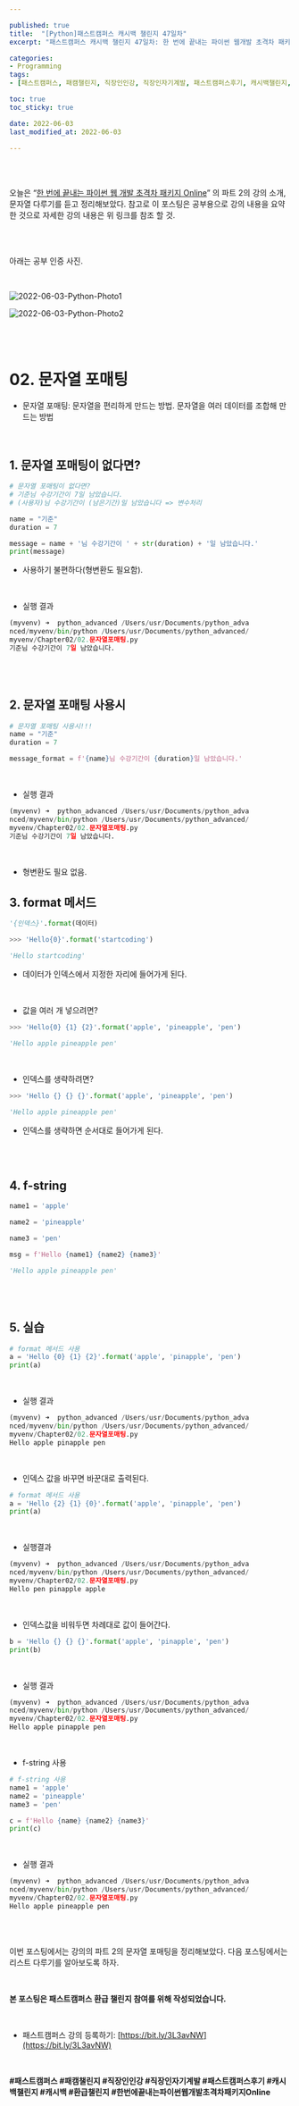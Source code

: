 ```yaml
---

published: true
title:  "[Python]패스트캠퍼스 캐시백 챌린지 47일차"
excerpt: "패스트캠퍼스 캐시백 챌린지 47일차: 한 번에 끝내는 파이썬 웹개발 초격차 패키지 Online"

categories:
- Programming
tags:
- [패스트캠퍼스, 패캠챌린지, 직장인인강, 직장인자기계발, 패스트캠퍼스후기, 캐시백챌린지, 캐시백, 환급챌린지, 한번에끝내는파이썬웹개발초격차패키지Online]

toc: true
toc_sticky: true

date: 2022-06-03
last_modified_at: 2022-06-03

---
```

<br/><br/>

오늘은 “[한 번에 끝내는 파이썬 웹 개발 초격차 패키지 Online](https://fastcampus.co.kr/dev_online_pyweb)” 의 파트 2의 강의 소개, 문자열 다루기를 듣고 정리해보았다. 참고로 이 포스팅은 공부용으로 강의 내용을 요약한 것으로 자세한 강의 내용은 위 링크를 참조 할 것.

<br/><br/>

아래는 공부 인증 사진. 

<br/>

![2022-06-03-Python-Photo1](/assets/images/2022-06-03-Python-Photo/2022-06-03-Python-Photo1.jpg)

![2022-06-03-Python-Photo2](/assets/images/2022-06-03-Python-Photo/2022-06-03-Python-Photo2.jpg)

<br/><br/>

# 02. 문자열 포매팅

- 문자열 포매팅: 문자열을 편리하게 만드는 방법. 문자열을 여러 데이터를 조합해 만드는 방법

<br/>

## 1. 문자열 포매팅이 없다면?

```python
# 문자열 포매팅이 없다면?
# 기준님 수강기간이 7일 남았습니다.
# (사용자)님 수강기간이 (남은기간)일 남았습니다 => 변수처리

name = "기준"
duration = 7

message = name + '님 수강기간이 ' + str(duration) + '일 남았습니다.'
print(message)
```

- 사용하기 불편하다(형변환도 필요함).

<br/>

- 실행 결과

```python
(myvenv) ➜  python_advanced /Users/usr/Documents/python_adva
nced/myvenv/bin/python /Users/usr/Documents/python_advanced/
myvenv/Chapter02/02.문자열포매팅.py
기준님 수강기간이 7일 남았습니다.
```

<br/><br/>

## 2. 문자열 포매팅 사용시

```python
# 문자열 포매팅 사용시!!!
name = "기준"
duration = 7

message_format = f'{name}님 수강기간이 {duration}일 남았습니다.'
```

<br/>

- 실행 결과

```python
(myvenv) ➜  python_advanced /Users/usr/Documents/python_adva
nced/myvenv/bin/python /Users/usr/Documents/python_advanced/
myvenv/Chapter02/02.문자열포매팅.py
기준님 수강기간이 7일 남았습니다.
```

<br/>

- 형변환도 필요 없음.

## 3. format 메서드

```python
'{인덱스}'.format(데이터)

>>> 'Hello{0}'.format('startcoding')

'Hello startcoding'
```

- 데이터가 인덱스에서 지정한 자리에 들어가게 된다.

<br/>

- 값을 여러 개 넣으려면?

```python
>>> 'Hello{0} {1} {2}'.format('apple', 'pineapple', 'pen')

'Hello apple pineapple pen'
```

<br/>

- 인덱스를 생략하려면?

```python
>>> 'Hello {} {} {}'.format('apple', 'pineapple', 'pen')

'Hello apple pineapple pen'
```

- 인덱스를 생략하면 순서대로 들어가게 된다.

<br/><br/>

## 4. f-string

```python
name1 = 'apple'

name2 = 'pineapple'

name3 = 'pen'

msg = f'Hello {name1} {name2} {name3}'

'Hello apple pineapple pen'
```

<br/><br/>

## 5. 실습

```python
# format 메서드 사용
a = 'Hello {0} {1} {2}'.format('apple', 'pinapple', 'pen')
print(a)
```

<br/>

- 실행 결과

```python
(myvenv) ➜  python_advanced /Users/usr/Documents/python_adva
nced/myvenv/bin/python /Users/usr/Documents/python_advanced/
myvenv/Chapter02/02.문자열포매팅.py
Hello apple pinapple pen
```

<br/>

- 인덱스 값을 바꾸면 바꾼대로 출력된다.

```python
# format 메서드 사용
a = 'Hello {2} {1} {0}'.format('apple', 'pinapple', 'pen')
print(a)
```

<br/>

- 실행결과

```python
(myvenv) ➜  python_advanced /Users/usr/Documents/python_adva
nced/myvenv/bin/python /Users/usr/Documents/python_advanced/
myvenv/Chapter02/02.문자열포매팅.py
Hello pen pinapple apple
```

<br/>

- 인덱스값을 비워두면 차례대로 값이 들어간다.

```python
b = 'Hello {} {} {}'.format('apple', 'pinapple', 'pen')
print(b)
```

<br/>

- 실행 결과

```python
(myvenv) ➜  python_advanced /Users/usr/Documents/python_adva
nced/myvenv/bin/python /Users/usr/Documents/python_advanced/
myvenv/Chapter02/02.문자열포매팅.py
Hello apple pinapple pen
```

<br/>

- f-string 사용

```python
# f-string 사용
name1 = 'apple'
name2 = 'pineapple'
name3 = 'pen'

c = f'Hello {name} {name2} {name3}'
print(c)
```

<br/>

- 실행 결과

```python
(myvenv) ➜  python_advanced /Users/usr/Documents/python_adva
nced/myvenv/bin/python /Users/usr/Documents/python_advanced/
myvenv/Chapter02/02.문자열포매팅.py
Hello apple pineapple pen
```
<br/><br/>

이번 포스팅에서는 강의의 파트 2의 문자열 포매팅을 정리해보았다. 다음 포스팅에서는 리스트 다루기를 알아보도록 하자.

<br/>

**본 포스팅은 패스트캠퍼스 환급 챌린지 참여를 위해 작성되었습니다.**

<br/>

- 패스트캠퍼스 강의 등록하기: [https://bit.ly/3L3avNW](https://bit.ly/3L3avNW)

<br/>

**#패스트캠퍼스 #패캠챌린지 #직장인인강 #직장인자기계발 #패스트캠퍼스후기 #캐시백챌린지 #캐시백 #환급챌린지 #한번에끝내는파이썬웹개발초격차패키지Online**